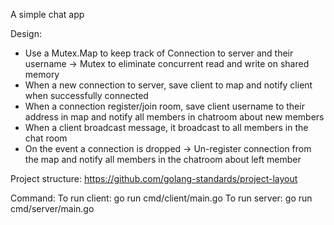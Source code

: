 A simple chat app

Design: 
- Use a Mutex.Map to keep track of Connection to server and their username -> Mutex to eliminate concurrent read and write on shared memory
- When a new connection to server, save client to map and notify client when successfully connected
- When a connection register/join room, save client username to their address in map and notify all members in chatroom about new members
- When a client broadcast message, it broadcast to all members in the chat room
- On the event a connection is dropped -> Un-register connection from the map and notify all members in the chatroom about left member

Project structure: https://github.com/golang-standards/project-layout


Command:
To run client: go run cmd/client/main.go
To run server: go run cmd/server/main.go


